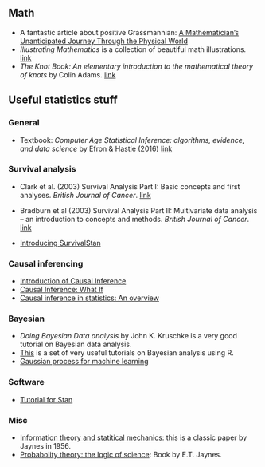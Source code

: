 ## Math
- A fantastic article about positive Grassmannian: [A Mathematician’s Unanticipated Journey Through the Physical World](https://www.quantamagazine.org/a-mathematicians-adventure-through-the-physical-world-20201216/?fbclid=IwAR1Pylp2l3j60IwwwCA0fnsmsY903NZX62DjECNTyav-_GBQkjGst8wKRHQ)
- _Illustrating Mathematics_ is a collection of beautiful math illustrations. [link](https://dianadavis.github.io/im/book.pdf)
- _The Knot Book: An elementary introduction to the mathematical theory of knots_ by Colin Adams. [link](http://people.math.harvard.edu/~ctm/home/text/books/adams/knot_book/knot_book.pdf)

## Useful statistics stuff

###  General
- Textbook: _Computer Age Statistical Inference: algorithms, evidence, and data science_ by Efron & Hastie (2016) [link](https://web.stanford.edu/~hastie/CASI_files/PDF/casi.pdf) 

### Survival analysis
- Clark et al. (2003) Survival Analysis Part I: Basic concepts and first analyses. _British Journal of Cancer_. [link](https://www.nature.com/articles/6601118) 
  
- Bradburn et al (2003) Survival Analysis Part II: Multivariate data analysis – an introduction to concepts and methods. _British Journal of Cancer_. [link](https://www.nature.com/articles/6601119)
- [Introducing SurvivalStan](https://www.hammerlab.org/2017/06/26/introducing-survivalstan/)

### Causal inferencing
- [Introduction of Causal Inference](https://jmlr.csail.mit.edu/papers/volume11/spirtes10a/spirtes10a.pdf)
- [Causal Inference: What If](https://cdn1.sph.harvard.edu/wp-content/uploads/sites/1268/2019/10/ci_hernanrobins_1oct19.pdf)
- [Causal inference in statistics: An overview](https://ftp.cs.ucla.edu/pub/stat_ser/r350.pdf)

### Bayesian
- _Doing Bayesian Data analysis_ by John K. Kruschke is a very good tutorial on Bayesian data analysis.
- [This](/https://www.flutterbys.com.au/stats/course.html) is a set of very useful tutorials on Bayesian analysis using R.
- [Gaussian process for machine learning](http://www.gaussianprocess.org/gpml/chapters/)

### Software
- [Tutorial for Stan](https://mc-stan.org/users/documentation/tutorials)

### Misc
- [Information theory and statitical mechanics](https://bayes.wustl.edu/etj/articles/theory.1.pdf): this is a classic paper by Jaynes in 1956.
- [Probabolity theory: the logic of science](https://bayes.wustl.edu/etj/prob/book.pdf): Book by E.T. Jaynes.
